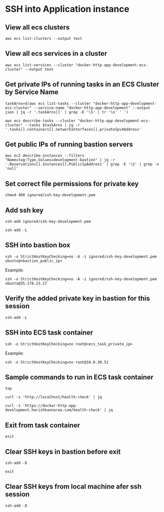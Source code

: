 # SSH into Application instance 

## View all ecs clusters

    aws ecs list-clusters --output text

## View all ecs services in a cluster

    aws ecs list-services --cluster "docker-http-app-development-ecs-cluster" --output text

## Get private IPs of running tasks in an ECS Cluster by Service Name

    taskArns=$(aws ecs list-tasks --cluster "docker-http-app-development-ecs-cluster" --service-name "docker-http-app-development" --output json | jq -r '.taskArns[]' | grep -E '\S' | tr '\n' ' ')

    aws ecs describe-tasks --cluster "docker-http-app-development-ecs-cluster" --tasks $taskArns | jq -r '.tasks[].containers[].networkInterfaces[].privateIpv4Address'

## Get public IPs of running bastion servers

    aws ec2 describe-instances --filters "Name=tag:Type,Values=development-bastion" | jq -r '.Reservations[].Instances[].PublicIpAddress' | grep -E '\S' | grep -v 'null'

## Set correct file permissions for private key

    chmod 400 ignored/ssh-key-development.pem

## Add ssh key

    ssh-add ignored/ssh-key-development.pem

    ssh-add -L

## SSH into bastion box

    ssh -o StrictHostKeyChecking=no -A -i ignored/ssh-key-development.pem ubuntu@<bastion_public_ip>

Example:

    ssh -o StrictHostKeyChecking=no -A -i ignored/ssh-key-development.pem ubuntu@35.178.23.17

## Verify the added private key in bastion for this session

    ssh-add -L

## SSH into ECS task container

    ssh -o StrictHostKeyChecking=no root@<ecs_task_private_ip>

Example:

    ssh -o StrictHostKeyChecking=no root@10.0.30.51

## Sample commands to run in ECS task container

    top

    curl -s 'http://localhost/health-check' | jq

    curl -s 'https://docker-http-app-development.harishkannarao.com/health-check' | jq

## Exit from task container

    exit

## Clear SSH keys in bastion before exit

    ssh-add -D 

    exit

## Clear SSH keys from local machine afer ssh session

    ssh-add -D